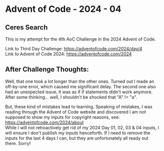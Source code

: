 # Advent of Code - 2024 - 04
## Ceres Search
This is my attempt for the 4th AoC Challenge in the 
2024 Advent of Code.

Link to Third Day Challenge: https://adventofcode.com/2024/day/4 <br>
Link to Advent of Code 2024: https://adventofcode.com/2024

## After Challenge Thoughts:
Well, that one took a lot longer than the other ones.
Turned out I made an off-by-one error, which caused me significant
delay. The second one also had an unexpected issue, it was as if
if statements didn't work anymore. After some thinking... well,
I shouldn't be shocked that "A" != "a".

But, these kind of mistakes lead to learning. Speaking of mistakes,
I was reading through the Advent of Code website and discovered
I am not supposed to show my inputs for copyright reasons, see: <br>
https://adventofcode.com/2024/about <br>
While I will not retroactively get rid of my 2024 Day 01, 02, 03
& 04 inputs, I will ensure I don't publish my inputs henceforth.
If I need to remove the inputs for the last 4 days I can, but they
are unfortunately all ready out there. Sorry!
